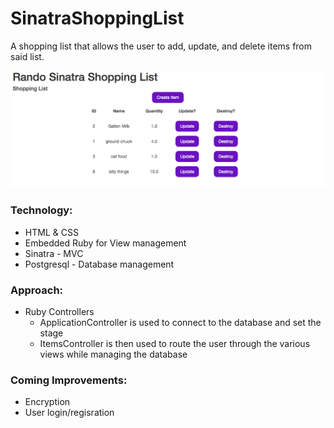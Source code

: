 # SinatraShoppingList
A shopping list that allows the user to add, update, and delete items from said list.

![Screen shot of ShoppingList](https://github.com/mrbeewer/SinatraShoppingList/blob/master/screenshots/ShoppingList_Screenshot1.png)


### Technology:
* HTML & CSS
* Embedded Ruby for View management
* Sinatra - MVC
* Postgresql - Database management

### Approach:
* Ruby Controllers
  * ApplicationController is used to connect to the database and set the stage
  * ItemsController is then used to route the user through the various views while managing the database

### Coming Improvements:
* Encryption
* User login/regisration
